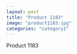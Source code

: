 ```yaml
---
layout: post
title: "Product 1183"
image: "product1183.jpg"
categories: "category1"
---
```

Product 1183
